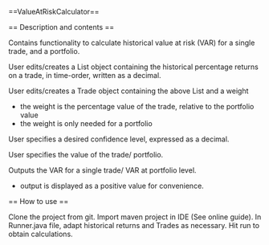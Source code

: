 ==ValueAtRiskCalculator==


== Description and contents ==


Contains functionality to calculate historical value at risk (VAR) for a single trade, and a portfolio.

User edits/creates a List<Double> object containing the historical percentage returns on a trade, in time-order, written as a decimal. 


User edits/creates a Trade object containing the above List and a weight 
- the weight is the percentage value of the trade, relative to the portfolio value
- the weight is only needed for a portfolio


User specifies a desired confidence level, expressed as a decimal. 


User specifies the value of the trade/ portfolio.

Outputs the VAR for a single trade/ VAR at portfolio level.
-  output is displayed as a positive value for convenience. 

== How to use ==

Clone the project from git.
Import maven project in IDE (See online guide).
In Runner.java file, adapt historical returns and Trades as necessary. Hit run to obtain calculations.
